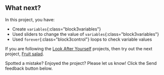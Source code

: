 ## What next?

In this project, you have:
- Create `variables`{:class="block3variables"}
- Used sliders to change the value of `variables`{:class="block3variables"}
- Used `forever`{:class="block3control"} loops to check variable values

If you are following the [Look After Yourself](https://projects.raspberrypi.org/en/pathways/look-after-yourself) projects, then try out the next project, [Fruit salad](https://projects.raspberrypi.org/admin/projects/fruit-salad).

Spotted a mistake? Enjoyed the project? Please let us know! Click the Send feedback button below.
